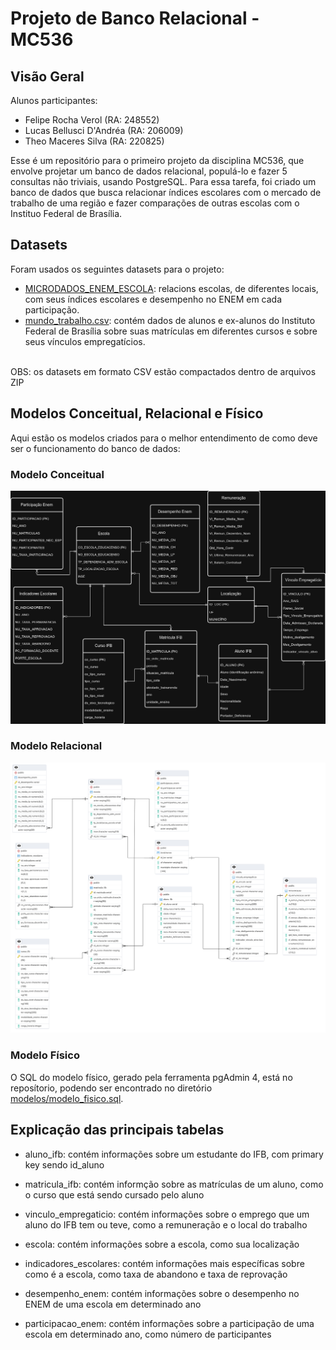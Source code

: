 # Projeto de Banco Relacional - MC536

## Visão Geral
Alunos participantes:
- Felipe Rocha Verol (RA: 248552)
- Lucas Bellusci D'Andréa (RA: 206009)
- Theo Maceres Silva (RA: 220825)

Esse é um repositório para o primeiro projeto da disciplina MC536, que envolve projetar um banco de dados relacional, populá-lo e fazer 5 consultas não triviais, usando PostgreSQL.
Para essa tarefa, foi criado um banco de dados que busca relacionar índices escolares com o mercado de trabalho de uma região e fazer comparações de outras escolas com o Instituo Federal de Brasília.

## Datasets
Foram usados os seguintes datasets para o projeto:
- [MICRODADOS_ENEM_ESCOLA](dados/brutos/microdados_enem_por_escola.zip): relacions escolas, de diferentes locais, com seus índices escolares e desempenho no ENEM em cada participação.
- [mundo_trabalho.csv](dados/brutos/mundo_trabalho_csv.zip): contém dados de alunos e ex-alunos do Instituto Federal de Brasília sobre suas matrículas em diferentes cursos e sobre seus vínculos empregatícios. <br/> <br/>

OBS: os datasets em formato CSV estão compactados dentro de arquivos ZIP

## Modelos Conceitual, Relacional e Físico
Aqui estão os modelos criados para o melhor entendimento de como deve ser o funcionamento do banco de dados:

### Modelo Conceitual
![Modelo Conceitual do Banco de Dados](modelos/modelo_conceitual.png) 

### Modelo Relacional
![Modelo Relacional do Banco de Dados](modelos/modelo_relacional.png)

### Modelo Físico
O SQL do modelo físico, gerado pela ferramenta pgAdmin 4, está no reposítorio, podendo ser encontrado no diretório [modelos/modelo_fisico.sql](modelos/modelo_fisico.sql).

## Explicação das principais tabelas
- aluno_ifb: contém informações sobre um estudante do IFB, com primary key sendo id_aluno
- matricula_ifb: contém informção sobre as matrículas de um aluno, como o curso que está sendo cursado pelo aluno
- vinculo_empregaticio: contém informações sobre o emprego que um aluno do IFB tem ou teve, como a remuneração e o local do trabalho

- escola: contém informações sobre a escola, como sua localização
- indicadores_escolares: contém informações mais específicas sobre como é a escola, como taxa de abandono e taxa de reprovação
- desempenho_enem: contém informações sobre o desempenho no ENEM de uma escola em determinado ano
- participacao_enem: contém informações sobre a participação de uma escola em determinado ano, como número de participantes

  
